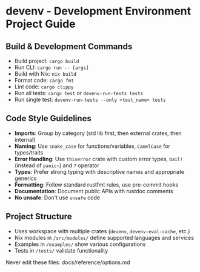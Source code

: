 # devenv - Development Environment Project Guide

## Build & Development Commands
- Build project: `cargo build`
- Run CLI: `cargo run -- [args]`
- Build with Nix: `nix build`
- Format code: `cargo fmt`
- Lint code: `cargo clippy`
- Run all tests: `cargo test` or `devenv-run-tests tests`
- Run single test: `devenv-run-tests --only <test_name> tests`

## Code Style Guidelines
- **Imports**: Group by category (std lib first, then external crates, then internal)
- **Naming**: Use `snake_case` for functions/variables, `CamelCase` for types/traits
- **Error Handling**: Use `thiserror` crate with custom error types, `bail!` (instead of `panic~`) and `?` operator
- **Types**: Prefer strong typing with descriptive names and appropriate generics
- **Formatting**: Follow standard rustfmt rules, use pre-commit hooks
- **Documentation**: Document public APIs with rustdoc comments
- **No unsafe**: Don't use `unsafe` code

## Project Structure
- Uses workspace with multiple crates (`devenv`, `devenv-eval-cache`, etc.)
- Nix modules in `/src/modules/` define supported languages and services
- Examples in `/examples/` show various configurations
- Tests in `/tests/` validate functionality

Never edit these files: docs/reference/options.md
